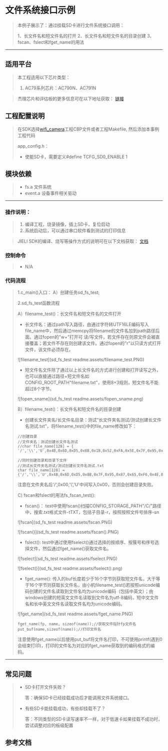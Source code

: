 # 文件系统接口示例

> 本例子展示了：通过挂载SD卡进行文件系统接口调用：
>
>  1、长文件名和短文件名的打开
>  2、长文件名和短文件名的目录创建
>  3、fscan、fslect和fget_name的用法

---

## 适用平台

> 本工程适用以下芯片类型：
>
> 1. AC79系列芯片：AC790N、AC791N

> 杰理芯片和评估板的更多信息可在以下地址获取：
> [链接](https://shop321455197.taobao.com/?spm=a230r.7195193.1997079397.2.2a6d391d3n5udo)

## 工程配置说明

> 在SDK选择[wifi_camera](../../../../../apps/wifi_camera/board)工程CBP文件或者工程Makefile, 然后添加本事例工程代码
>
> app_config.h：
>
> * 使能SD卡，需要定义#define TCFG_SD0_ENABLE   1

## 模块依赖

> * fs.a 文件系统
> * event.a 设备事件相关驱动


---

### 操作说明：
>1. 编译工程，烧录镜像，插上SD卡，复位启动
>2. 系统启动后，可以通过串口软件看到测试的打印信息

> JIELI SDK的编译、烧写等操作方式的说明可在以下文档获取：
> [文档](/doc/stuff/usb%20updater.pdf)

### 控制命令

> * N/A

### 代码流程

>1.c_main()入口：
>A）创建任务sd_fs_test;
>
>2.sd_fs_test函数流程
>
>A）filename_test()：长文件名和短文件名的文件打开
>
>- 长文件名：通过path写入路径，由通过字符转UTF16LE编码写入file_name中，然后通过memcpy将filename的文件名加到path路径后面。通过fopen的"w+"打开可 读/写文件，若文件存在则原文件会被直接覆盖；若文件不存在则创建该文件。通过fopen的"r"以只读方式打开文件，该文件必须存在。
>
>
>![filename_test](sd_fs_test readme.assets/filename_test.PNG)
>
>- 短文件名文件除了通过以上长文件名的方式进行创建和打开读写之外，也可以直接通过路径+短文件名如CONFIG_ROOT_PATH"filename.txt"，使用8+3规则，短文件名不能超过8个字节。
>
>![fopen_sname](sd_fs_test readme.assets/fopen_sname.png)
>
>
>
>B）filename_test()：长文件名和短文件名的目录创建
>
>- 创建长文件夹名/长文件名目录：测试“长文件夹名测试/测试创建长文件名测试.txt”，将filename_test()中的file_name修改如下：
>
>```
>//创建目录
>//文件夹名：测试创建长文件名测试
>//char file_name[128] = { '/','\\','U',0x4B,0x6D,0xD5,0x8B,0x1B,0x52,0xFA,0x5E,0x7F,0x95,0x87,0x65,0xF6,0x4E,0x0D,0x54,0x4B,0x6D,0xD5,0x8B};
>```
>
>```
>//同时创建目录和目录下文件
>//测试长文件夹名测试/测试创建长文件名测试.txt
>char file_name[128] = {'/','\\','U',0x4B,0x6D,0xD5,0x8B,0x7F,0x95,0x87,0x65,0xF6,0x4E,0x39,0x59,0x0D,0x54,0x4B,0x6D,0xD5,0x8B,'/',0x00,'\\','U',0x4B,0x6D,0xD5,0x8B,0x1B,0x52,0xFA,0x5E,0x7F,0x95,0x87,0x65,0xF6,0x4E,0x0D,0x54,0x4B,0x6D,0xD5,0x8B,0x2E,0x00,0x74,0x00,0x78,0x00,0x74,0x00};
>
>```
>
>注意在文件夹名后'/',0x00,'\\','U'中间写入0x00，否则会创建目录失败。
>
>
>
>C) fscan和fslect的用法fs_fscan_test():
>
>- fscan()： test中使用fscan()扫描CONFIG_STORAGE_PATH"/C/"路径中，搜索.txt格式文件-tTXT，包括子目录-r，按照按照文件号排序-sn
>
>![fscan](sd_fs_test readme.assets/fscan.PNG)
>
>![fscan()](sd_fs_test readme.assets/fscan().PNG)
>
>- fslect():    test中通过使用fselect()通过选择的按顺序、按簇号和序号选择文件，然后通过fget_name()获取文件名。
>
>![fselect](sd_fs_test readme.assets/fselect.PNG)
>
>![fselect()](sd_fs_test readme.assets/fselect().png)
>
>- fget_name():    传入的buf长度若少于16个字节则获取短文件名，大于等于16个字节则获取长文件名，由小机filename_test()若按照unicode编码创建的文件名读取到文件名均为unicode编码（包括中英文）；由windows创建的短英文文件名读取到文件名为utf-8编码，短中文文件名和长中英文文件名读取文件名均为unicode编码。
>
>![fget_name](sd_fs_test readme.assets/fget_name.PNG)
>
>```
>fget_name(fp, name, sizeof(name));//获取文件指针fp文件名
>put_buf(name,sizeof(name));//打印文件名
>```
>
>注意使用fget_name以后使用put_buf将文件名打印，不可使用printf(遇到0会结束打印)，打印的文件名为对应的fget_name获取到的编码格式的编码。
---

## 常见问题

> * SD卡打开文件失败？
>
>   答：确保SD卡已经挂载成功后才能调用文件系统接口。
>
> * 有些SD卡能挂载成功，有些却挂载不了？
>
>   答：不同类型的SD卡读写速率不一样，对于低速卡如果挂载不成功时，尝试调整对应的板级配置


## 参考文档

> 
>
> 